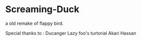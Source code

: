 # Screaming-Duck
a old remake of flappy bird.


Special thanks to :
Ducanger
Lazy foo's turtorial
Akari Hassan
